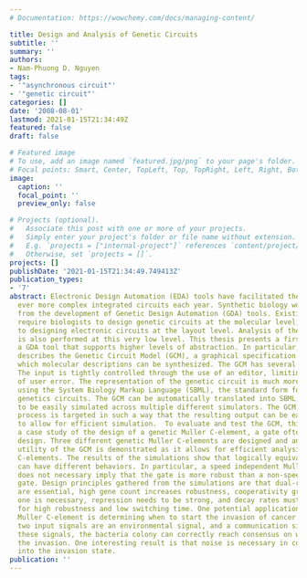 ```yaml
---
# Documentation: https://wowchemy.com/docs/managing-content/

title: Design and Analysis of Genetic Circuits
subtitle: ''
summary: ''
authors:
- Nam-Phuong D. Nguyen
tags:
- '"asynchronous circuit"'
- '"genetic circuit"'
categories: []
date: '2008-08-01'
lastmod: 2021-01-15T21:34:49Z
featured: false
draft: false

# Featured image
# To use, add an image named `featured.jpg/png` to your page's folder.
# Focal points: Smart, Center, TopLeft, Top, TopRight, Left, Right, BottomLeft, Bottom, BottomRight.
image:
  caption: ''
  focal_point: ''
  preview_only: false

# Projects (optional).
#   Associate this post with one or more of your projects.
#   Simply enter your project's folder or file name without extension.
#   E.g. `projects = ["internal-project"]` references `content/project/deep-learning/index.md`.
#   Otherwise, set `projects = []`.
projects: []
publishDate: '2021-01-15T21:34:49.749413Z'
publication_types:
- '7'
abstract: Electronic Design Automation (EDA) tools have facilitated the design of
  ever more complex integrated circuits each year. Synthetic biology would also benefit
  from the development of Genetic Design Automation (GDA) tools. Existing GDA tools
  require biologists to design genetic circuits at the molecular level, roughly equivalent
  to designing electronic circuits at the layout level. Analysis of these circuits
  is also performed at this very low level. This thesis presents a first step at developing
  a GDA tool that supports higher levels of abstraction. In particular, this thesis
  describes the Genetic Circuit Model (GCM), a graphical specification language from
  which molecular descriptions can be synthesized. The GCM has several advantages.
  The input is tightly controlled through the use of an editor, limiting the possibility
  of user error. The representation of the genetic circuit is much more compact than
  using the System Biology Markup Language (SBML), the standard form for representing
  genetics circuits. The GCM can be automatically translated into SBML, allowing GCM's
  to be easily simulated across multiple different simulators. The GCM to SBML translation
  process is targeted in such a way that the resulting output can be easily abstracted
  to allow for efficient simulation.  To evaluate and test the GCM, this thesis presents
  a case study of the design of a genetic Muller C-element, a gate often used in asynchronous
  design. Three different genetic Muller C-elements are designed and analyzed. The
  utility of the GCM is demonstrated as it allows for efficient analysis of the Muller
  C-elements. The results of the simulations show that logically equivalent circuits
  can have different behaviors. In particular, a speed independent Muller C-element
  does not necessary imply that the gate is more robust than a non-speed independent
  gate. Design principles gathered from the simulations are that dual-rail outputs
  are essential, high gene count increases robustness, cooperativity greater than
  one is necessary, repression needs to be strong, and decay rates must be balanced
  for high robustness and low switching time. One potential application of the genetic
  Muller C-element is determining when to start the invasion of cancer cells. The
  two input signals are an environmental signal, and a communication signal. Using
  these signals, the bacteria colony can correctly reach consensus on when to begin
  the invasion. One interesting result is that noise is necessary in correctly switching
  into the invasion state.
publication: ''
---
```

